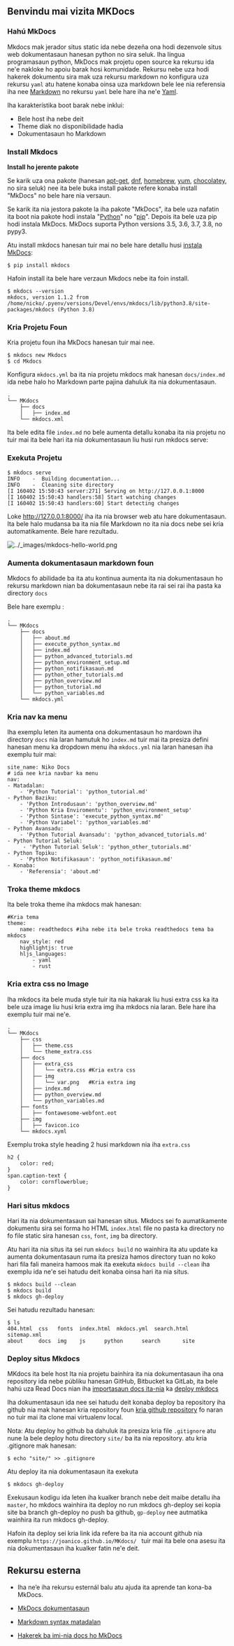 ## 							Benvindu mai vizita MKDocs

### Hahú MkDocs

Mkdocs mak jerador situs static ida nebe dezeña ona hodi dezenvole situs web  dokumentasaun hanesan python no sira seluk. Iha língua programasaun python, MkDocs mak projetu open source ka rekursu ida ne'e nakloke ho apoiu barak hosi komunidade. Rekursu nebe uza hodi hakerek dokumentu sira mak uza rekursu markdown no konfigura uza rekursu `yaml` atu hatene konaba oinsa uza markdown bele lee nia referensia iha nee [Markdown](https://www.markdownguide.org/) no  rekursu `yaml` bele hare iha ne'e [Yaml](https://yaml.org/).

Iha karakterístika boot barak nebe inklui:

- Bele host iha nebe deit
- Theme diak no disponibilidade hadia
- Dokumentasaun ho Markdown

### Install Mkdocs

**Install ho jerente pakote**

Se karik uza ona pakote (hanesan  [apt-get](https://help.ubuntu.com/community/AptGet/Howto), [dnf](https://dnf.readthedocs.io/en/latest/index.html), [homebrew](https://brew.sh/), [yum](http://yum.baseurl.org/), [chocolatey](https://chocolatey.org/), no sira seluk) nee ita bele buka   install pakote refere konaba install "MkDocs" no bele hare nia versaun.

Se karik ita nia jestora pakote la iha pakote "MkDocs", ita bele uza nafatin ita boot nia pakote hodi instala "[Python](https://www.python.org/)" no "[pip](https://pip.readthedocs.io/en/stable/installing/)". Depois ita bele uza pip hodi instala MkDocs. MkDocs suporta Python versions 3.5, 3.6, 3.7, 3.8, no pypy3.

Atu install mkdocs hanesan tuir mai no bele hare detallu husi [instala MkDocs](https://www.mkdocs.org/#installation):

```
$ pip install mkdocs
```

Hafoin install ita bele hare verzaun Mkdocs nebe ita foin install.

```
$ mkdocs --version
mkdocs, version 1.1.2 from /home/nicko/.pyenv/versions/Devel/envs/mkdocs/lib/python3.8/site-packages/mkdocs (Python 3.8)
```

### Kria Projetu Foun

Kria projetu foun iha MkDocs hanesan tuir mai nee.

```
$ mkdocs new Mkdocs
$ cd Mkdocs
```

Konfigura `mkdocs.yml` ba ita nia projetu mkdocs mak hanesan `docs/index.md` ida nebe halo ho  Markdown parte pajina dahuluk ita nia dokumentasaun. 

```
.
└── MKdocs
    ├── docs
    │   ├── index.md
    └── mkdocs.xml
```

Ita bele edita file `index.md` no bele aumenta detallu konaba ita nia projetu no tuir mai ita bele hari ita nia dokumentasaun liu husi run mkdocs serve:

### Exekuta Projetu

```
$ mkdocs serve
INFO    -  Building documentation...
INFO    -  Cleaning site directory
[I 160402 15:50:43 server:271] Serving on http://127.0.0.1:8000
[I 160402 15:50:43 handlers:58] Start watching changes
[I 160402 15:50:43 handlers:60] Start detecting changes
```
 Loke  <http://127.0.0.1:8000/> iha ita nia browser web atu hare dokumentasaun. Ita bele halo mudansa ba ita nia file Markdown no ita nia docs nebe sei kria automatikamente. Bele hare rezultadu.

![../_images/mkdocs-hello-world.png](https://docs.readthedocs.io/en/stable/_images/mkdocs-hello-world.png)

### Aumenta dokumentasaun markdown foun

Mkdocs fo abilidade ba ita atu kontinua aumenta ita nia dokumentasaun ho rekursu markdown nian ba dokumentasaun nebe ita rai sei rai iha pasta ka directory `docs`

Bele hare exemplu :

```
.
└── MKdocs
    ├── docs
    │   ├── about.md
    │   ├── execute_python_syntax.md
    │   ├── index.md
    │   ├── python_advanced_tutorials.md
    │   ├── python_environment_setup.md
    │   ├── python_notifikasaun.md
    │   ├── python_other_tutorials.md
    │   ├── python_overview.md
    │   ├── python_tutorial.md
    │   └── python_variables.md
    └── mkdocs.yml
```

### Kria nav ka menu

Iha exemplu leten ita aumenta ona dokumentasaun ho mardown iha directory `docs` nia laran hamutuk ho `index.md` tuir mai ita presiza defini hanesan menu ka dropdown menu iha `mkdocs.yml` nia laran hanesan iha exemplu tuir mai:

```
site_name: Niko Docs
# ida nee kria navbar ka menu
nav:
- Matadalan:
    - 'Python Tutorial': 'python_tutorial.md'
- Python Baziku:
    - 'Python Introdusaun': 'python_overview.md'
    - 'Python Kria Enviromentu': 'python_environment_setup'
    - 'Python Sintase': 'execute_python_syntax.md'
    - 'Python Variabel': 'python_variables.md'
- Python Avansadu:
    - 'Python Tutorial Avansadu': 'python_advanced_tutorials.md'
- Python Tutorial Seluk:
     - 'Python Tutorial Seluk': 'python_other_tutorials.md'
- Python Topiku:
    - 'Python Notifikasaun': 'python_notifikasaun.md'
- Konaba:
    - 'Referensia': 'about.md'
```

### Troka theme mkdocs

Ita bele troka theme iha mkdocs mak hanesan:

```
#Kria tema 
theme:
    name: readthedocs #iha nebe ita bele troka readthedocs tema ba mkdocs
    nav_style: red
    highlightjs: true
    hljs_languages:
        - yaml
        - rust
```

### Kria extra css no Image

Iha mkdocs ita bele muda style tuir ita nia hakarak liu husi extra css ka ita bele uza image liu husi kria extra img iha mkdocs nia laran. Bele hare iha exemplu tuir mai ne'e.

```
.
└── MKdocs
    ├── css
    │   ├── theme.css
    │   └── theme_extra.css
    ├── docs
    │   ├── extra_css
    │   │   └── extra.css #Kria extra css 
    │   ├── img
    │   │   └── var.png   #Kria extra img
    │   ├── index.md
    │   ├── python_overview.md
    │   └── python_variables.md
    ├── fonts
    │   ├── fontawesome-webfont.eot
    ├── img
    │   ├── favicon.ico
    └── mkdocs.xyml
```

Exemplu troka style heading 2 husi markdown nia iha `extra.css`

```
h2 {
	color: red;
}
span.caption-text {
    color: cornflowerblue;
}
```

### Hari situs mkdocs

Hari ita nia dokumentasaun sai hanesan situs. Mkdocs sei fo aumatikamente dokumentu sira sei forma ho HTML `index.html` file no pasta ka directory no fo file static sira hanesan `css`, `font`, `img` ba directory.

Atu hari ita nia situs ita sei run `mkdocs build` no wainhira ita atu update ka aumenta dokumentasaun ruma ita presiza hamos directory tuan no koko hari fila fali maneira hamoos mak ita exekuta `mkdocs build --clean` iha exemplu ida ne'e sei hatudu deit konaba oinsa hari ita nia situs.

```
$ mkdocs build --clean
$ mkdocs build
$ mkdocs gh-deploy
```

Sei hatudu rezultadu hanesan:

```
$ ls
404.html  css	fonts  index.html  mkdocs.yml  search.html  sitemap.xml
about	  docs	img    js	   python      search		site
```

### Deploy situs Mkdocs

MKdocs ita bele host Ita nia projetu bainhira ita nia dokumentasaun iha ona repository ida nebe públiku hanesan GitHub, Bitbucket ka GitLab, ita bele hahú uza Read Docs nian iha [importasaun docs ita-nia](https://docs.readthedocs.io/en/stable/intro/import-guide.html) ka [deploy mkdocs](https://www.mkdocs.org/user-guide/deploying-your-docs/)

Iha dokumentasaun ida nee sei hatudu deit konaba deploy ba repository iha github nia mak hanesan kria repository foun [kria github repository](https://docs.github.com/en/github/working-with-github-pages/creating-a-github-pages-site) fo naran no tuir mai ita clone mai virtualenv local.

Nota: Atu deploy ho github ba dahuluk ita presiza kria file `.gitignore` atu nune la bele deploy hotu directory `site/` ba ita nia repository. atu kria .gitignore mak hanesan:

```
$ echo "site/" >> .gitignore
```

Atu deploy ita nia dokumentasaun ita exekuta

```
$ mkdocs gh-deploy
```

Exekusaun kodigu ida leten iha kualker branch nebe deit maibe detallu iha `master`, ho mkdocs wainhira ita  deploy no run mkdocs gh-deploy sei kopia site ba branch gh-deploy no push ba github, `gp-deploy` nee autmatika wainhira ita run mkdocs gh-deploy. 

Hafoin ita deploy sei kria link ida refere ba ita nia account github nia exemplu `https://joanico.github.io/MKdocs/ ` tuir mai ita bele ona asesu ita nia dokumentasaun iha kualker fatin ne'e deit.

## Rekursu esterna

- Iha neʼe iha rekursu esternál balu atu ajuda ita aprende tan kona-ba MkDocs.

-  [MkDocs dokumentasaun](https://www.mkdocs.org/) 

- [Markdown syntax matadalan](http://daringfireball.net/projects/markdown/syntax) 

- [Hakerek ba imi-nia docs ho MkDocs](https://www.mkdocs.org/user-guide/writing-your-docs/)

  
